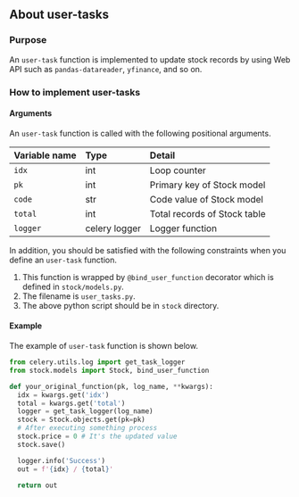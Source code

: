## About user-tasks
### Purpose
An `user-task` function is implemented to update stock records by using Web API such as `pandas-datareader`, `yfinance`, and so on.

### How to implement user-tasks
#### Arguments
An `user-task` function is called with the following positional arguments.

| Variable name | Type | Detail |
| :---- | :---- | :---- |
| `idx` | int | Loop counter |
| `pk` | int | Primary key of Stock model |
| `code` | str | Code value of Stock model |
| `total` | int | Total records of Stock table |
| `logger` | celery logger | Logger function |

In addition, you should be satisfied with the following constraints when you define an `user-task` function.
1. This function is wrapped by `@bind_user_function` decorator which is defined in `stock/models.py`.
1. The filename is `user_tasks.py`.
1. The above python script should be in `stock` directory.

#### Example
The example of `user-task` function is shown below.

```python
from celery.utils.log import get_task_logger
from stock.models import Stock, bind_user_function

def your_original_function(pk, log_name, **kwargs):
  idx = kwargs.get('idx')
  total = kwargs.get('total')
  logger = get_task_logger(log_name)
  stock = Stock.objects.get(pk=pk)
  # After executing something process
  stock.price = 0 # It's the updated value
  stock.save()

  logger.info('Success')
  out = f'{idx} / {total}'

  return out
```
